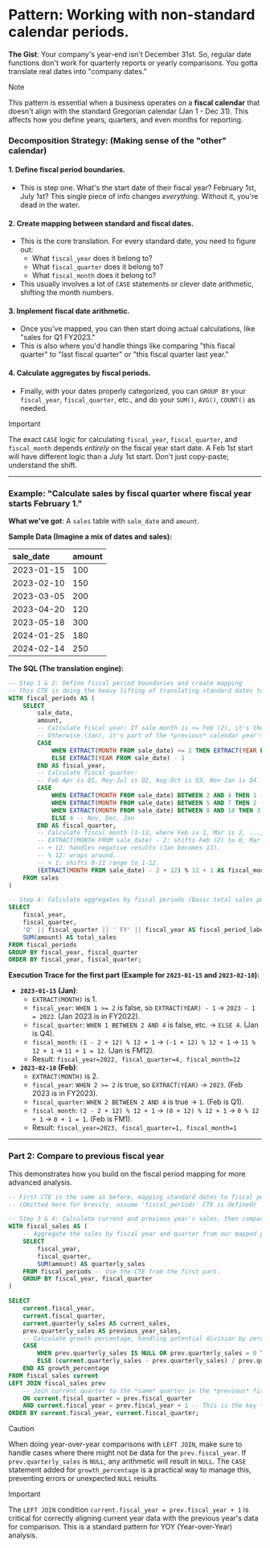 # Pattern: Working with non-standard calendar periods.

**The Gist**: Your company's year-end isn't December 31st. So, regular date functions don't work for quarterly reports or yearly comparisons. You gotta translate real dates into "company dates."

> [!NOTE]
> This pattern is essential when a business operates on a **fiscal calendar** that doesn't align with the standard Gregorian calendar (Jan 1 - Dec 31). This affects how you define years, quarters, and even months for reporting.

### Decomposition Strategy: (Making sense of the "other" calendar)

#### 1. Define fiscal period boundaries.

*   This is step one. What's the start date of their fiscal year? February 1st, July 1st? This single piece of info changes *everything*. Without it, you're dead in the water.

#### 2. Create mapping between standard and fiscal dates.

*   This is the core translation. For every standard date, you need to figure out:
    *   What `fiscal_year` does it belong to?
    *   What `fiscal_quarter` does it belong to?
    *   What `fiscal_month` does it belong to?
*   This usually involves a lot of `CASE` statements or clever date arithmetic, shifting the month numbers.

#### 3. Implement fiscal date arithmetic.

*   Once you've mapped, you can then start doing actual calculations, like "sales for Q1 FY2023."
*   This is also where you'd handle things like comparing "this fiscal quarter" to "last fiscal quarter" or "this fiscal quarter last year."

#### 4. Calculate aggregates by fiscal periods.

*   Finally, with your dates properly categorized, you can `GROUP BY` your `fiscal_year`, `fiscal_quarter`, etc., and do your `SUM()`, `AVG()`, `COUNT()` as needed.

> [!IMPORTANT]
> The exact `CASE` logic for calculating `fiscal_year`, `fiscal_quarter`, and `fiscal_month` depends *entirely* on the fiscal year start date. A Feb 1st start will have different logic than a July 1st start. Don't just copy-paste; understand the shift.

---

### Example: "Calculate sales by fiscal quarter where fiscal year starts February 1."

**What we've got**: A `sales` table with `sale_date` and `amount`.

**Sample Data (Imagine a mix of dates and sales):**

| sale_date  | amount |
| :--------- | :----- |
| 2023-01-15 | 100    |
| 2023-02-10 | 150    |
| 2023-03-05 | 200    |
| 2023-04-20 | 120    |
| 2023-05-18 | 300    |
| 2024-01-25 | 180    |
| 2024-02-14 | 250    |

**The SQL (The translation engine):**

```sql
-- Step 1 & 2: Define fiscal period boundaries and create mapping
-- This CTE is doing the heavy lifting of translating standard dates to fiscal dates.
WITH fiscal_periods AS (
    SELECT
        sale_date,
        amount,
        -- Calculate fiscal year: If sale_month is >= Feb (2), it's the current calendar year.
        -- Otherwise (Jan), it's part of the *previous* calendar year's fiscal year.
        CASE
            WHEN EXTRACT(MONTH FROM sale_date) >= 2 THEN EXTRACT(YEAR FROM sale_date)
            ELSE EXTRACT(YEAR FROM sale_date) - 1
        END AS fiscal_year,
        -- Calculate fiscal quarter:
        -- Feb-Apr is Q1, May-Jul is Q2, Aug-Oct is Q3, Nov-Jan is Q4.
        CASE
            WHEN EXTRACT(MONTH FROM sale_date) BETWEEN 2 AND 4 THEN 1 -- Feb, Mar, Apr
            WHEN EXTRACT(MONTH FROM sale_date) BETWEEN 5 AND 7 THEN 2 -- May, Jun, Jul
            WHEN EXTRACT(MONTH FROM sale_date) BETWEEN 8 AND 10 THEN 3 -- Aug, Sep, Oct
            ELSE 4 -- Nov, Dec, Jan
        END AS fiscal_quarter,
        -- Calculate fiscal month (1-12, where Feb is 1, Mar is 2, ..., Jan is 12)
        -- EXTRACT(MONTH FROM sale_date) - 2: shifts Feb (2) to 0, Mar (3) to 1, ..., Jan (1) to -1.
        -- + 12: handles negative results (Jan becomes 11).
        -- % 12: wraps around.
        -- + 1: shifts 0-11 range to 1-12.
        (EXTRACT(MONTH FROM sale_date) - 2 + 12) % 12 + 1 AS fiscal_month
    FROM sales
)

-- Step 4: Calculate aggregates by fiscal periods (Basic total sales per fiscal quarter)
SELECT
    fiscal_year,
    fiscal_quarter,
    'Q' || fiscal_quarter || ' FY' || fiscal_year AS fiscal_period_label, -- Nicer label for reporting
    SUM(amount) AS total_sales
FROM fiscal_periods
GROUP BY fiscal_year, fiscal_quarter
ORDER BY fiscal_year, fiscal_quarter;
```

**Execution Trace for the first part (Example for `2023-01-15` and `2023-02-10`):**

*   **`2023-01-15` (Jan)**:
    *   `EXTRACT(MONTH)` is 1.
    *   `fiscal_year`: `WHEN 1 >= 2` is false, so `EXTRACT(YEAR) - 1` -> `2023 - 1 = 2022`. (Jan 2023 is in FY2022).
    *   `fiscal_quarter`: `WHEN 1 BETWEEN 2 AND 4` is false, etc. -> `ELSE 4`. (Jan is Q4).
    *   `fiscal_month`: `(1 - 2 + 12) % 12 + 1` -> `(-1 + 12) % 12 + 1` -> `11 % 12 + 1` -> `11 + 1 = 12`. (Jan is FM12).
    *   Result: `fiscal_year=2022, fiscal_quarter=4, fiscal_month=12`
*   **`2023-02-10` (Feb)**:
    *   `EXTRACT(MONTH)` is 2.
    *   `fiscal_year`: `WHEN 2 >= 2` is true, so `EXTRACT(YEAR)` -> `2023`. (Feb 2023 is in FY2023).
    *   `fiscal_quarter`: `WHEN 2 BETWEEN 2 AND 4` is true -> `1`. (Feb is Q1).
    *   `fiscal_month`: `(2 - 2 + 12) % 12 + 1` -> `(0 + 12) % 12 + 1` -> `0 % 12 + 1` -> `0 + 1 = 1`. (Feb is FM1).
    *   Result: `fiscal_year=2023, fiscal_quarter=1, fiscal_month=1`

---

### Part 2: Compare to previous fiscal year

This demonstrates how you build on the fiscal period mapping for more advanced analysis.

```sql
-- First CTE is the same as before, mapping standard dates to fiscal periods.
-- (Omitted here for brevity, assume 'fiscal_periods' CTE is defined)

-- Step 3 & 4: Calculate current and previous year's sales, then compare.
WITH fiscal_sales AS (
    -- Aggregate the sales by fiscal year and quarter from our mapped periods.
    SELECT
        fiscal_year,
        fiscal_quarter,
        SUM(amount) AS quarterly_sales
    FROM fiscal_periods -- Use the CTE from the first part.
    GROUP BY fiscal_year, fiscal_quarter
)

SELECT
    current.fiscal_year,
    current.fiscal_quarter,
    current.quarterly_sales AS current_sales,
    prev.quarterly_sales AS previous_year_sales,
    -- Calculate growth percentage, handling potential division by zero if prev.quarterly_sales is NULL or 0.
    CASE
        WHEN prev.quarterly_sales IS NULL OR prev.quarterly_sales = 0 THEN NULL -- Or 0, depending on business rule.
        ELSE (current.quarterly_sales - prev.quarterly_sales) / prev.quarterly_sales * 100
    END AS growth_percentage
FROM fiscal_sales current
LEFT JOIN fiscal_sales prev
    -- Join current quarter to the *same* quarter in the *previous* fiscal year.
    ON current.fiscal_quarter = prev.fiscal_quarter
    AND current.fiscal_year = prev.fiscal_year + 1 -- This is the key for year-over-year comparison.
ORDER BY current.fiscal_year, current.fiscal_quarter;
```

> [!CAUTION]
> When doing year-over-year comparisons with `LEFT JOIN`, make sure to handle cases where there might not be data for the `prev.fiscal_year`. If `prev.quarterly_sales` is `NULL`, any arithmetic will result in `NULL`. The `CASE` statement added for `growth_percentage` is a practical way to manage this, preventing errors or unexpected `NULL` results.

> [!IMPORTANT]
> The `LEFT JOIN` condition `current.fiscal_year = prev.fiscal_year + 1` is critical for correctly aligning current year data with the previous year's data for comparison. This is a standard pattern for YOY (Year-over-Year) analysis.

